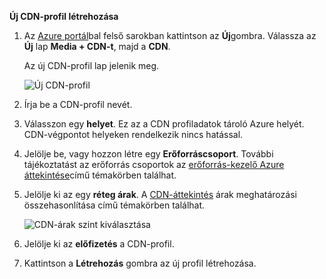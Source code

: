 **Új CDN-profil létrehozása**

1. Az [Azure portál](https://portal.azure.com)bal felső sarokban kattintson az **Új**gombra.  Válassza az **Új** lap **Media + CDN-t**, majd a **CDN**.

    Az új CDN-profil lap jelenik meg.

    ![Új CDN-profil](./media/cdn-create-profile/new-cdn-profile-include.png)

2. Írja be a CDN-profil nevét.

3. Válasszon egy **helyet**.  Ez az a CDN profiladatok tároló Azure helyét.  CDN-végpontot helyeken rendelkezik nincs hatással.

4. Jelölje be, vagy hozzon létre egy **Erőforráscsoport**.  További tájékoztatást az erőforrás csoportok az [erőforrás-kezelő Azure áttekintése](resource-group-overview.md#resource-groups)című témakörben találhat.

5. Jelölje ki az egy **réteg árak**.  A [CDN-áttekintés](cdn-overview.md#azure-cdn-features) árak meghatározási összehasonlítása című témakörben találhat.
    
    ![CDN-árak szint kiválasztása](./media/cdn-create-profile/cdn-choose-sku-include.png)

6. Jelölje ki az **előfizetés** a CDN-profil.

7. Kattintson a **Létrehozás** gombra az új profil létrehozása. 